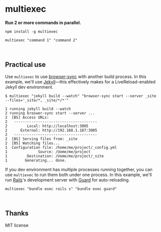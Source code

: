 # multiexec

**Run 2 or more commands in parallel.**

```
npm install -g multiexec
```

```
multiexec "command 1" "command 2"
```

<br>

## Practical use

Use `multiexec` to use [browser-sync](http://browsersync.io/) with another build process. In this example, we'll use [Jekyll](http://jekyllrb.com/)—this effectively makes for a LiveReload-enabled Jekyll dev environment.

```
$ multiexec "jekyll build --watch" "browser-sync start --server _site --files='_site/*, _site/*/*'"

1 running jekyll build --watch
2 running broswer-sync start --server ...
2  [BS] Access URLs:
2   --------------------------------------
2         Local: http://localhost:3005
2      External: http://192.168.1.187:3005
2   --------------------------------------
2  [BS] Serving files from: _site
2  [BS] Watching files...
1  Configuration file: /home/me/project/_config.yml
1              Source: /Uome/me/project
1         Destination: /Uome/me/project/_site
1        Generating... done.
```

If you dev environment has multiple processes running together, you can use `multiexec` to run them both under one process. In this example, we'll run [Rails](http://rubyonrails.org/)'s development server with [Guard](rubygems.org/gems/guard) for auto-reloading.

```
multiexec "bundle exec rails s" "bundle exec guard"
```

<br>

## Thanks

MIT license
